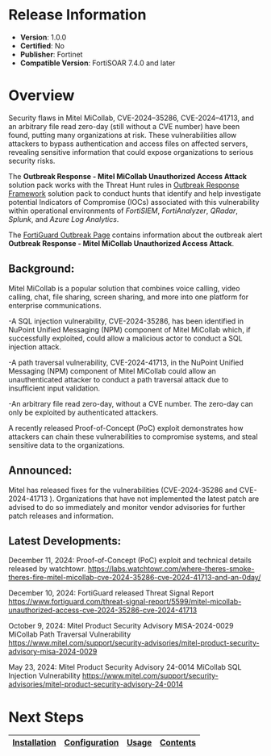 # Release Information 

- **Version**: 1.0.0 
- **Certified**: No 
- **Publisher**: Fortinet 
- **Compatible Version**: FortiSOAR 7.4.0 and later 

# Overview 

Security flaws in Mitel MiCollab, CVE-2024–35286, CVE-2024–41713, and an arbitrary file read zero-day (still without a CVE number) have been found, putting many organizations at risk. These vulnerabilities allow attackers to bypass authentication and access files on affected servers, revealing sensitive information that could expose organizations to serious security risks. 

 The **Outbreak Response - Mitel MiCollab Unauthorized Access Attack** solution pack works with the Threat Hunt rules in [Outbreak Response Framework](https://github.com/fortinet-fortisoar/solution-pack-outbreak-response-framework/blob/release/2.0.0/docs/background-information.md#threat-hunt-rules) solution pack to conduct hunts that identify and help investigate potential Indicators of Compromise (IOCs) associated with this vulnerability within operational environments of *FortiSIEM*, *FortiAnalyzer*, *QRadar*, *Splunk*, and *Azure Log Analytics*.

 The [FortiGuard Outbreak Page](https://www.fortiguard.com/outbreak-alert/mitel-micollab-unauthorized-access) contains information about the outbreak alert **Outbreak Response - Mitel MiCollab Unauthorized Access Attack**. 

## Background: 

Mitel MiCollab is a popular solution that combines voice calling, video calling, chat, file sharing, screen sharing, and more into one platform for enterprise communications. 

-A SQL injection vulnerability, CVE-2024-35286, has been identified in NuPoint Unified Messaging (NPM) component of Mitel MiCollab which, if successfully exploited, could allow a malicious actor to conduct a SQL injection attack.   

-A path traversal vulnerability, CVE-2024-41713, in the NuPoint Unified Messaging (NPM) component of Mitel MiCollab could allow an unauthenticated attacker to conduct a path traversal attack due to insufficient input validation. 

-An arbitrary file read zero-day, without a CVE number. The zero-day can only be exploited by authenticated attackers.

A recently released Proof-of-Concept (PoC) exploit demonstrates how attackers can chain these vulnerabilities to compromise systems, and steal sensitive data to the organizations. 

## Announced: 

Mitel has released fixes for the vulnerabilities (CVE-2024-35286 and CVE-2024-41713 ). Organizations that have not implemented the latest patch are advised to do so immediately and monitor vendor advisories for further patch releases and information. 

## Latest Developments: 

December 11, 2024: Proof-of-Concept (PoC) exploit and technical details released by watchtowr.
https://labs.watchtowr.com/where-theres-smoke-theres-fire-mitel-micollab-cve-2024-35286-cve-2024-41713-and-an-0day/

December 10, 2024: FortiGuard released Threat Signal Report
https://www.fortiguard.com/threat-signal-report/5599/mitel-micollab-unauthorized-access-cve-2024-35286-cve-2024-41713

October 9, 2024: Mitel Product Security Advisory MISA-2024-0029
MiCollab Path Traversal Vulnerability
https://www.mitel.com/support/security-advisories/mitel-product-security-advisory-misa-2024-0029

May 23, 2024: Mitel Product Security Advisory 24-0014
MiCollab SQL Injection Vulnerability
https://www.mitel.com/support/security-advisories/mitel-product-security-advisory-24-0014 

# Next Steps
 | [Installation](./docs/setup.md#installation) | [Configuration](./docs/setup.md#configuration) | [Usage](./docs/usage.md) | [Contents](./docs/contents.md) | 
 |--------------------------------------------|----------------------------------------------|------------------------|------------------------------|